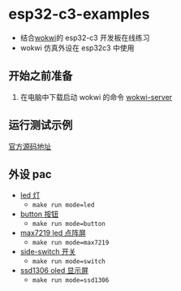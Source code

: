 # esp32-c3-examples

- 结合[wokwi](https://wokwi.com)的 esp32-c3 开发板在线练习
- wokwi 仿真外设在 esp32c3 中使用

## 开始之前准备

1. 在电脑中下载启动 wokwi 的命令 [wokwi-server](https://github.com/MabezDev/wokwi-server)

## 运行测试示例

[官方源码地址](https://github.com/esp-rs/esp-hal/tree/main/esp32c3-hal/examples)

## 外设 pac

- [led 灯](https://docs.wokwi.com/parts/wokwi-led)
  - `make run mode=led`
- [button 按钮](https://docs.wokwi.com/parts/wokwi-pushbutton)
  - `make run mode=button`
- [max7219 led 点阵屏](https://docs.wokwi.com/parts/wokwi-max7219-matrix)
  - `make run mode=max7219`
- [side-switch 开关](https://docs.wokwi.com/parts/wokwi-slide-switch)
  - `make run mode=switch`
- [ssd1306 oled 显示屏](https://docs.wokwi.com/parts/board-ssd1306)
  - `make run mode=ssd1306`
